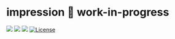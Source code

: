 # impression  🚧 work-in-progress
[![](https://jitpack.io/v/erkutaras/impression.svg)](https://jitpack.io/#erkutaras/impression)
[![](https://img.shields.io/badge/build%20for-android-green.svg)](https://www.android.com)
[![](https://img.shields.io/badge/made%20with-kotlin-blue.svg)](https://kotlinlang.org)
[![License](https://img.shields.io/badge/License-Apache%202.0-blue.svg)](https://opensource.org/licenses/Apache-2.0)
